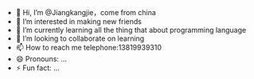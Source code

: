 - 👋 Hi, I’m @Jiangkangjie，come from china
- 👀 I’m interested in making new friends
- 🌱 I’m currently learning all the thing that about programming language
- 💞️ I’m looking to collaborate on learning
- 📫 How to reach me telephone:13819939310
- 😄 Pronouns: ...
- ⚡ Fun fact: ...

<!---
Jiangkangjie/Jiangkangjie is a ✨ special ✨ repository because its `README.md` (this file) appears on your GitHub profile.
You can click the Preview link to take a look at your changes.
--->
